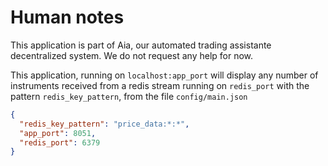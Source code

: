 # Human notes

This application is part of Aia, our automated trading assistante decentralized system. We do not request any help for now.

This application, running on ```localhost:app_port``` will display any number of instruments received from a redis stream running on ```redis_port``` with the pattern ```redis_key_pattern```, from the file ```config/main.json```

```json
{
  "redis_key_pattern": "price_data:*:*",
  "app_port": 8051,
  "redis_port": 6379
}
```





